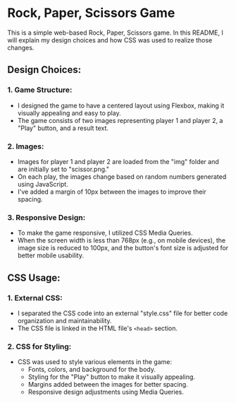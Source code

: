 # Rock, Paper, Scissors Game

This is a simple web-based Rock, Paper, Scissors game. In this README, I will explain my design choices and how CSS was used to realize those changes.

## Design Choices:

### 1. Game Structure:

- I designed the game to have a centered layout using Flexbox, making it visually appealing and easy to play.
- The game consists of two images representing player 1 and player 2, a "Play" button, and a result text.

### 2. Images:

- Images for player 1 and player 2 are loaded from the "img" folder and are initially set to "scissor.png."
- On each play, the images change based on random numbers generated using JavaScript.
- I've added a margin of 10px between the images to improve their spacing.

### 3. Responsive Design:

- To make the game responsive, I utilized CSS Media Queries.
- When the screen width is less than 768px (e.g., on mobile devices), the image size is reduced to 100px, and the button's font size is adjusted for better mobile usability.

## CSS Usage:

### 1. External CSS:

- I separated the CSS code into an external "style.css" file for better code organization and maintainability.
- The CSS file is linked in the HTML file's `<head>` section.

### 2. CSS for Styling:

- CSS was used to style various elements in the game:
  - Fonts, colors, and background for the body.
  - Styling for the "Play" button to make it visually appealing.
  - Margins added between the images for better spacing.
  - Responsive design adjustments using Media Queries.
